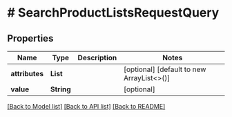 # # SearchProductListsRequestQuery


## Properties 


Name | Type | Description | Notes
------------ | ------------- | ------------- | -------------
**attributes**| **List<String>** |   | [optional] [default to new ArrayList<>()]
**value**| **String** |   | [optional]


[[Back to Model list]](../../README.md#models) [[Back to API list]](../../README.md#endpoints) [[Back to README]](../../README.md)

